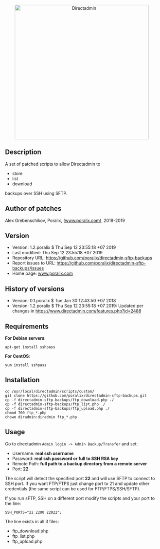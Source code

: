 <p align="center"><a href="https://directadmin.com"><img src="https://directadmin.com/img/logo/logo_directadmin.svg" alt="Directadmin" width="440px"/></a></p>

## Description

A set of patched scripts to allow Directadmin to 

- store
- list
- download

backups over SSH using SFTP.

## Author of patches

Alex Grebenschikov, Poralix, (www.poralix.com), 2018-2019

## Version

- Version: 1.2.poralix $ Thu Sep 12 23:55:18 +07 2019
- Last modified: Thu Sep 12 23:55:18 +07 2019
- Repository URL: https://github.com/poralix/directadmin-sftp-backups
- Report issues to URL: https://github.com/poralix/directadmin-sftp-backups/issues
- Home page: www.poralix.com

## History of versions

- Version: 0.1.poralix $ Tue Jan 30 12:43:50 +07 2018
- Version: 1.2.poralix $ Thu Sep 12 23:55:18 +07 2019: Updated per changes in https://www.directadmin.com/features.php?id=2488

## Requirements

**For Debian servers**:

```
apt-get install sshpass
```

**For CentOS**:

```
yum install sshpass
```

## Installation

```
cd /usr/local/directadmin/scripts/custom/
git clone https://github.com/poralix/directadmin-sftp-backups.git
cp -f directadmin-sftp-backups/ftp_download.php ./
cp -f directadmin-sftp-backups/ftp_list.php ./
cp -f directadmin-sftp-backups/ftp_upload.php ./
chmod 700 ftp_*.php
chown diradmin:diradmin ftp_*.php
```

## Usage

Go to directadmin `Admin login -> Admin Backup/Transfer` and set:

- Username: **real ssh username**
- Password: **real ssh password or full to SSH RSA key**
- Remote Path: **full path to a backup directory from a remote server**
- Port: **22**

The script will detect the specified port **22** and will use SFTP to connect to SSH port. 
If you want FTP/FTPS just change port to 21 and update other credentials (the same script 
can be used for FTP/FTPS/SSH/SFTP).

If you run sFTP, SSH on a different port modify the scripts and your port to the line:

```
SSH_PORTS="22 2200 22022";
```

The line exists in all 3 files:

- ftp_download.php
- ftp_list.php
- ftp_upload.php
